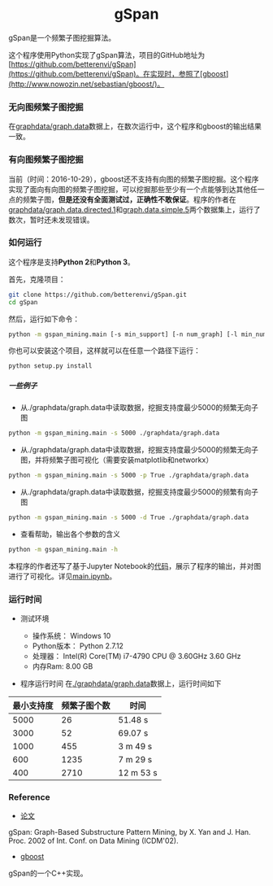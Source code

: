 # <div align = center>gSpan</div>

gSpan是一个频繁子图挖掘算法。

这个程序使用Python实现了gSpan算法，项目的GitHub地址为[https://github.com/betterenvi/gSpan](https://github.com/betterenvi/gSpan)。在实现时，参照了[gboost](http://www.nowozin.net/sebastian/gboost/)。

### 无向图频繁子图挖掘
在[graphdata/graph.data](https://github.com/betterenvi/gSpan/blob/master/graphdata/graph.data)数据上，在数次运行中，这个程序和gboost的输出结果一致。

### 有向图频繁子图挖掘
当前（时间：2016-10-29），gboost还不支持有向图的频繁子图挖掘。这个程序实现了面向有向图的频繁子图挖掘，可以挖掘那些至少有一个点能够到达其他任一点的频繁子图，**但是还没有全面测试过，正确性不敢保证**。程序的作者在[graphdata/graph.data.directed.1](https://github.com/betterenvi/gSpan/blob/master/graphdata/graph.data.directed.1)和[graph.data.simple.5](https://github.com/betterenvi/gSpan/blob/master/graphdata/graph.data.simple.5)两个数据集上，运行了数次，暂时还未发现错误。

### 如何运行

这个程序是支持**Python 2**和**Python 3**。

首先，克隆项目：
```sh
git clone https://github.com/betterenvi/gSpan.git
cd gSpan
```
然后，运行如下命令：
```sh
python -m gspan_mining.main [-s min_support] [-n num_graph] [-l min_num_vertices] [-u max_num_vertices] [-d True/False] [-v True/False] [-p True/False] [-w True/False] [-h] database_file_name 
```
你也可以安装这个项目，这样就可以在任意一个路径下运行：
```sh
python setup.py install
```

##### 一些例子

- 从./graphdata/graph.data中读取数据，挖掘支持度最少5000的频繁无向子图
```sh
python -m gspan_mining.main -s 5000 ./graphdata/graph.data
```

- 从./graphdata/graph.data中读取数据，挖掘支持度最少5000的频繁无向子图，并将频繁子图可视化（需要安装matplotlib和networkx）
```sh
python -m gspan_mining.main -s 5000 -p True ./graphdata/graph.data
```

- 从./graphdata/graph.data中读取数据，挖掘支持度最少5000的频繁有向子图
```sh
python -m gspan_mining.main -s 5000 -d True ./graphdata/graph.data
```

- 查看帮助，输出各个参数的含义
```sh
python -m gspan_mining.main -h
```

本程序的作者还写了基于Jupyter Notebook的[代码](https://github.com/betterenvi/gSpan/blob/master/main.ipynb)，展示了程序的输出，并对图进行了可视化。详见[main.ipynb](https://github.com/betterenvi/gSpan/blob/master/main.ipynb)。

### 运行时间

- 测试环境
    + 操作系统： Windows 10
    + Python版本： Python 2.7.12
    + 处理器： Intel(R) Core(TM) i7-4790 CPU @ 3.60GHz 3.60 GHz
    + 内存Ram: 8.00 GB


- 程序运行时间
在[./graphdata/graph.data](https://github.com/betterenvi/gSpan/blob/master/graphdata/graph.data)数据上，运行时间如下


| 最小支持度 | 频繁子图个数 | 时间 |
| --- | --- | --- |
| 5000 | 26 | 51.48 s |
| 3000 | 52 | 69.07 s |
| 1000 | 455 | 3 m 49 s |
| 600 | 1235 | 7 m 29 s |
| 400 | 2710 | 12 m 53 s |



### Reference
- [论文](http://www.cs.ucsb.edu/~xyan/papers/gSpan-short.pdf)

gSpan: Graph-Based Substructure Pattern Mining, by X. Yan and J. Han. 
Proc. 2002 of Int. Conf. on Data Mining (ICDM'02). 

- [gboost](http://www.nowozin.net/sebastian/gboost/)

gSpan的一个C++实现。

